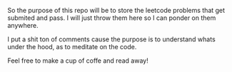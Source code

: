 So the purpose of this repo will be to store the 
leetcode problems that get submited and pass. 
I will just throw them here so I can ponder on them 
anywhere.

I put a shit ton of comments cause the purpose is to understand 
whats under the hood, as to meditate on the code.

Feel free to make a cup of coffe and read away!